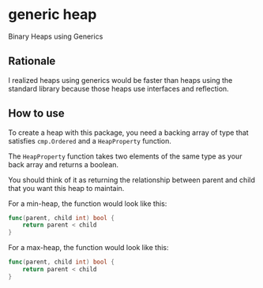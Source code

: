 # generic heap

Binary Heaps using Generics

## Rationale

I realized heaps using generics would be faster than heaps using the standard library because those heaps use interfaces and reflection.

## How to use

To create a heap with this package, you need a backing array of type that satisfies `cmp.Ordered` and a `HeapProperty` function.

The `HeapProperty` function takes two elements of the same type as your back array and returns a boolean.

You should think of it as returning the relationship between parent and child that you want this heap to maintain.

For a min-heap, the function would look like this:
```go
func(parent, child int) bool {
    return parent < child
}
```
For a max-heap, the function would look like this:
```go
func(parent, child int) bool {
    return parent < child
}
```

